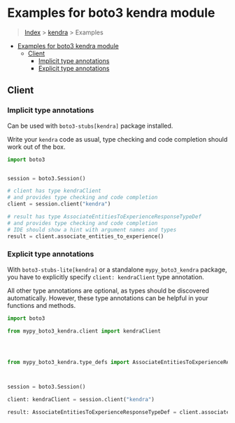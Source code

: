 <a id="examples-for-boto3-kendra-module"></a>

# Examples for boto3 kendra module

> [Index](../README.md) > [kendra](./README.md) > Examples

- [Examples for boto3 kendra module](#examples-for-boto3-kendra-module)
  - [Client](#client)
    - [Implicit type annotations](#implicit-type-annotations)
    - [Explicit type annotations](#explicit-type-annotations)

<a id="client"></a>

## Client

<a id="implicit-type-annotations"></a>

### Implicit type annotations

Can be used with `boto3-stubs[kendra]` package installed.

Write your `kendra` code as usual, type checking and code completion should
work out of the box.

```python
import boto3


session = boto3.Session()

# client has type kendraClient
# and provides type checking and code completion
client = session.client("kendra")

# result has type AssociateEntitiesToExperienceResponseTypeDef
# and provides type checking and code completion
# IDE should show a hint with argument names and types
result = client.associate_entities_to_experience()
```

<a id="explicit-type-annotations"></a>

### Explicit type annotations

With `boto3-stubs-lite[kendra]` or a standalone `mypy_boto3_kendra` package,
you have to explicitly specify `client: kendraClient` type annotation.

All other type annotations are optional, as types should be discovered
automatically. However, these type annotations can be helpful in your functions
and methods.

```python
import boto3

from mypy_boto3_kendra.client import kendraClient




from mypy_boto3_kendra.type_defs import AssociateEntitiesToExperienceResponseTypeDef



session = boto3.Session()

client: kendraClient = session.client("kendra")

result: AssociateEntitiesToExperienceResponseTypeDef = client.associate_entities_to_experience()
```
